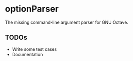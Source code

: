 # optionParser

The missing command-line argument parser for GNU Octave.

## TODOs

* Write some test cases
* Documentation
